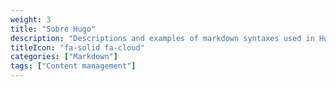 ```yaml
---
weight: 3
title: "Sobre Hugo"
description: "Descriptions and examples of markdown syntaxes used in Hugo."
titleIcon: "fa-solid fa-cloud"
categories: ["Markdown"]
tags: ["Content management"]
---
```


